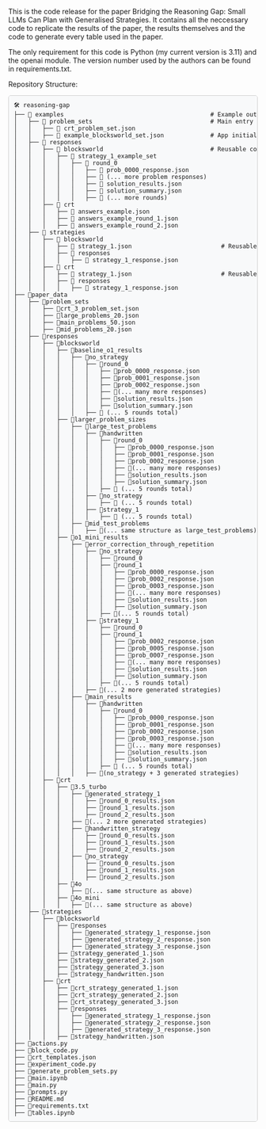 This is the code release for the paper Bridging the Reasoning Gap: Small LLMs Can Plan with Generalised Strategies. It contains all the neccessary code to replicate the results of the paper, the results themselves and the code to generate every table used in the paper. 

The only requirement for this code is Python (my current version is 3.11) and the openai module. The version number used by the authors can be found in requirements.txt.

Repository Structure:

<style>
  pre { font-size: 12px; border:1px solid #ccc; padding:10px; border-radius:5px; background:#f8f9fa;}
</style>

<pre>
🛠️ reasoning-gap
├── 📁 examples                                         # Example output files from main.ipynb
│   ├── 📁 problem_sets                                 # Main entry point
│   │   ├── 📄 crt_problem_set.json 
│   │   ├── 📄 example_blocksworld_set.json             # App initialization
│   ├── 📁 responses
│   │   ├── 📁 blocksworld                              # Reusable components
│   │   │   ├── 📁 strategy_1_example_set
│   │   │   │   ├── 📁 round_0
│   │   │   │   │   ├── 📄 prob_0000_response.json
│   │   │   │   │   ├── 📄 (... more problem responses)
│   │   │   │   │   ├── 📄 solution_results.json
│   │   │   │   │   ├── 📄 solution_summary.json
│   │   │   │   │   ├── 📁 (... more rounds)
│   │   ├── 📁 crt
│   │   │   ├── 📄 answers_example.json
│   │   │   ├── 📄 answers_example_round_1.json
│   │   │   ├── 📄 answers_example_round_2.json
│   ├── 📁 strategies
│   │   ├── 📁 blocksworld
│   │   │   ├── 📄 strategy_1.json                         # Reusable components
│   │   │   ├── 📁 responses
│   │   │   │   ├── 📄 strategy_1_response.json
│   │   ├── 📁 crt
│   │   │   ├── 📄 strategy_1.json                         # Reusable components
│   │   │   ├── 📁 responses
│   │   │   │   ├── 📄 strategy_1_response.json
├── 📁paper_data
│   ├── 📁problem_sets
│   │   ├── 📄crt_3_problem_set.json
│   │   ├── 📄large_problems_20.json
│   │   ├── 📄main_problems_50.json
│   │   ├── 📄mid_problems_20.json
│   ├── 📁responses
│   │   ├── 📁blocksworld
│   │   │   ├── 📁baseline_o1_results
│   │   │   │   ├── 📁no_strategy
│   │   │   │   │   ├── 📁round_0
│   │   │   │   │   │   ├── 📄prob_0000_response.json
│   │   │   │   │   │   ├── 📄prob_0001_response.json
│   │   │   │   │   │   ├── 📄prob_0002_response.json
│   │   │   │   │   │   ├── 📄(... many more responses)
│   │   │   │   │   │   ├── 📄solution_results.json
│   │   │   │   │   │   ├── 📄solution_summary.json
│   │   │   │   │   ├── 📁 (... 5 rounds total)
│   │   │   ├── 📁larger_problem_sizes
│   │   │   │   ├── 📁large_test_problems
│   │   │   │   │   ├── 📁handwritten
│   │   │   │   │   │   ├── 📁round_0
│   │   │   │   │   │   │   ├── 📄prob_0000_response.json
│   │   │   │   │   │   │   ├── 📄prob_0001_response.json
│   │   │   │   │   │   │   ├── 📄prob_0002_response.json
│   │   │   │   │   │   │   ├── 📄(... many more responses)
│   │   │   │   │   │   │   ├── 📄solution_results.json
│   │   │   │   │   │   │   ├── 📄solution_summary.json
│   │   │   │   │   │   ├── 📁 (... 5 rounds total)
│   │   │   │   │   ├── 📁no_strategy
│   │   │   │   │   │   ├── 📁 (... 5 rounds total)
│   │   │   │   │   ├── 📁strategy_1
│   │   │   │   │   │   ├── 📁 (... 5 rounds total)
│   │   │   │   ├── 📁mid_test_problems
│   │   │   │   │   ├── 📁(... same structure as large_test_problems)
│   │   │   ├── 📁o1_mini_results
│   │   │   │   ├── 📁error_correction_through_repetition
│   │   │   │   │   ├── 📁no_strategy
│   │   │   │   │   │   ├── 📁round_0
│   │   │   │   │   │   ├── 📁round_1
│   │   │   │   │   │   │   ├── 📄prob_0000_response.json
│   │   │   │   │   │   │   ├── 📄prob_0002_response.json
│   │   │   │   │   │   │   ├── 📄prob_0003_response.json
│   │   │   │   │   │   │   ├── 📄(... many more responses)
│   │   │   │   │   │   │   ├── 📄solution_results.json
│   │   │   │   │   │   │   ├── 📄solution_summary.json
│   │   │   │   │   │   ├── 📁(... 5 rounds total)
│   │   │   │   │   ├── 📁strategy_1
│   │   │   │   │   │   ├── 📁round_0
│   │   │   │   │   │   ├── 📁round_1
│   │   │   │   │   │   │   ├── 📄prob_0002_response.json
│   │   │   │   │   │   │   ├── 📄prob_0005_response.json
│   │   │   │   │   │   │   ├── 📄prob_0007_response.json
│   │   │   │   │   │   │   ├── 📄(... many more responses)
│   │   │   │   │   │   │   ├── 📄solution_results.json
│   │   │   │   │   │   │   ├── 📄solution_summary.json
│   │   │   │   │   │   ├── 📁(... 5 rounds total)
│   │   │   │   │   ├── 📁(... 2 more generated strategies)
│   │   │   │   ├── 📁main_results
│   │   │   │   │   ├── 📁handwritten
│   │   │   │   │   │   ├── 📁round_0
│   │   │   │   │   │   │   ├── 📄prob_0000_response.json
│   │   │   │   │   │   │   ├── 📄prob_0001_response.json
│   │   │   │   │   │   │   ├── 📄prob_0002_response.json
│   │   │   │   │   │   │   ├── 📄prob_0003_response.json
│   │   │   │   │   │   │   ├── 📄(... many more responses)
│   │   │   │   │   │   │   ├── 📄solution_results.json
│   │   │   │   │   │   │   ├── 📄solution_summary.json
│   │   │   │   │   │   ├── 📁 (... 5 rounds total)
│   │   │   │   │   ├── 📁(no_strategy + 3 generated strategies)
│   │   ├── 📁crt
│   │   │   ├── 📁3.5_turbo
│   │   │   │   ├── 📁generated_strategy_1
│   │   │   │   │   ├── 📄round_0_results.json
│   │   │   │   │   ├── 📄round_1_results.json
│   │   │   │   │   ├── 📄round_2_results.json
│   │   │   │   ├── 📁(... 2 more generated strategies)
│   │   │   │   ├── 📁handwritten_strategy
│   │   │   │   │   ├── 📄round_0_results.json
│   │   │   │   │   ├── 📄round_1_results.json
│   │   │   │   │   ├── 📄round_2_results.json
│   │   │   │   ├── 📁no_strategy
│   │   │   │   │   ├── 📄round_0_results.json
│   │   │   │   │   ├── 📄round_1_results.json
│   │   │   │   │   ├── 📄round_2_results.json
│   │   │   ├── 📁4o
│   │   │   │   ├── 📁(... same structure as above)
│   │   │   ├── 📁4o_mini
│   │   │   │   ├── 📁(... same structure as above)
│   ├── 📁strategies
│   │   ├── 📁blocksworld
│   │   │   ├── 📁responses
│   │   │   │   ├── 📄generated_strategy_1_response.json
│   │   │   │   ├── 📄generated_strategy_2_response.json
│   │   │   │   ├── 📄generated_strategy_3_response.json
│   │   │   ├── 📄strategy_generated_1.json
│   │   │   ├── 📄strategy_generated_2.json
│   │   │   ├── 📄strategy_generated_3.json
│   │   │   ├── 📄strategy_handwritten.json
│   │   ├── 📁crt
│   │   │   ├── 📄crt_strategy_generated_1.json
│   │   │   ├── 📄crt_strategy_generated_2.json
│   │   │   ├── 📄crt_strategy_generated_3.json
│   │   │   ├── 📁responses
│   │   │   │   ├── 📄generated_strategy_1_response.json
│   │   │   │   ├── 📄generated_strategy_2_response.json
│   │   │   │   ├── 📄generated_strategy_3_response.json
│   │   │   ├── 📄strategy_handwritten.json
├── 📄actions.py
├── 📄block_code.py
├── 📄crt_templates.json
├── 📄experiment_code.py
├── 📄generate_problem_sets.py
├── 📄main.ipynb
├── 📄main.py
├── 📄prompts.py
├── 📄README.md
├── 📄requirements.txt
├── 📄tables.ipynb
</pre>
